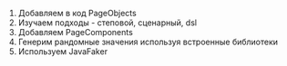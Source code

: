 1. Добавляем в код PageObjects
2. Изучаем подходы - степовой, сценарный, dsl
3. Добавляем PageComponents
4. Генерим рандомные значения используя встроенные библиотеки
5. Используем JavaFaker
